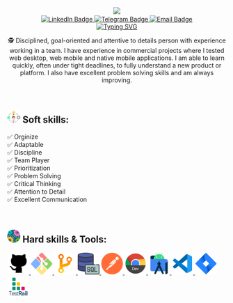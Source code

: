 <div id="header" align="center">
  <img src="https://media.tenor.com/yp_aFUgHMx8AAAAC/nakanoart-nakanodrawing.gif" width="360"/>
</div>

<div id="badges" align="center">
  <a href="https://www.linkedin.com/in/pavlo-khomych/">
    <img src="https://img.shields.io/badge/LinkedIn-blue?style=for-the-badge&logo=linkedin&logoColor=white" alt="LinkedIn Badge">
  </a>
  <a href="https://t.me/pavlokhomych">
    <img src="https://img.shields.io/badge/Telegram-blue?style=for-the-badge&logo=telegram&logoColor=white" alt="Telegram Badge">
  </a>
   <a href="mailto:khomich.pavlo@gmail.com">
    <img src="https://img.shields.io/badge/eMail-blue?style=for-the-badge&logo=gmail&logoColor=white" alt="Email Badge">
  </a>
  <!-- Доделать и добавить CV -->
  <!-- <a href="https://drive.google.com/file/d/1y10crJ5P4UoPX5gGWUStwkmif31yyQ0R/view?usp=share_link">
    <img src="https://img.shields.io/badge/CV-blue?style=for-the-badge&logo=CV&logoColor=white" alt="CV Badge"/>
  </a> -->

</div>
<div id="badges" align="center">
<a href="https://git.io/typing-svg"><img src="https://readme-typing-svg.demolab.com?font=Ubuntu+Mono&weight=600&duration=3000&pause=500&color=26CD4D&background=FFFFFF00&center=true&vCenter=true&width=540&height=60&lines=Hi!+My+name's+Pavlo+Khomych;I'm+a+proactive+QA+Engineer;I'm+very+glad+to+see+you+on+ma+GitHup+page+%3A)" alt="Typing SVG" /></a>
</div>

<div id="badges" align="center">
<p><span>&#128373;</span> Disciplined, goal-oriented and attentive to details person with experience working in a team. I have experience in commercial projects where I tested web desktop, web mobile and native mobile applications. I am able to learn quickly, often under tight deadlines, to fully understand a new product or platform. I also have excellent problem solving skills and am always improving.
</div>

<br>

## <img src = "https://github.com/pkhomych/pkhomych/blob/master/images/Soft_Skills.png"  width="30" height="30"> Soft skills: 
&#9989; Orginize <br>
&#9989; Adaptable <br>
&#9989; Discipline <br>
&#9989; Team Player <br>
&#9989; Prioritization <br>
&#9989; Problem Solving <br>
&#9989; Critical Thinking <br>
&#9989; Attention to Detail <br>
&#9989; Excellent Communication <br>
  
<br>

## <img src = "https://github.com/pkhomych/pkhomych/blob/master/images/Hard_Skills.png" width="30" height="30" /> Hard skills & Tools:

  <a href="https://github.com/pkhomych?tab=repositories">
    <img src="https://github.com/pkhomych/pkhomych/blob/master/images/GitHub.png" title="GitHub" alt="GitHub" width="50" height="50"/>
  </a>
  <a href="https://github.com/pkhomych/JSON/blob/master/HW_JSON.md">
    <img src="https://github.com/pkhomych/pkhomych/blob/master/images/Git_Bash.svg" title="GitBash" alt="GitBash" width="50" height="50"/>
  </a>
  <a href="https://github.com/pkhomych/Branches">
    <img src="https://github.com/pkhomych/pkhomych/blob/master/images/Git_branches.png" title="Git Branches" alt="Git Branches" width="50" height="50"/>
  </a>
  <a href="https://github.com/pkhomych/SQL">
    <img src="https://github.com/pkhomych/pkhomych/blob/master/images/SQL.png" title="SQL" alt="SQL" width="50" height="50"/>
  </a>
  <a href="https://github.com/pkhomych/Postman">
    <img src="https://github.com/pkhomych/pkhomych/blob/master/images/Postman.png" title="Postman" alt="Postman" width="50" height="50"/>
  </a>
  <a href="">
    <img src="https://github.com/pkhomych/pkhomych/blob/master/images/Chrome_DevTools.png" title="Chrome DevTools" alt="Chrome-DevTools" width="50" height="50"/>
  </a>
  <a href="">
    <img src="https://github.com/pkhomych/pkhomych/blob/master/images/android_studio.png" title="Android Studio" alt="Android Studio" width="50" height="50"/>
  </a>
  <a href="">
    <img src="https://github.com/pkhomych/pkhomych/blob/master/images/VS_Code.png" title="VS Code" alt="VS Code" width="50" height="50"/>
  </a>
  <a href="">
    <img src="https://github.com/pkhomych/pkhomych/blob/master/images/JIRA.png" title="Jira" alt="Jira" width="50" height="50"/>
  </a>
  <a href="">
    <img src="https://github.com/pkhomych/pkhomych/blob/master/images/TestRail.svg" title="TestRail" alt="TestRail" width="50" height="50"/>
  </a>
